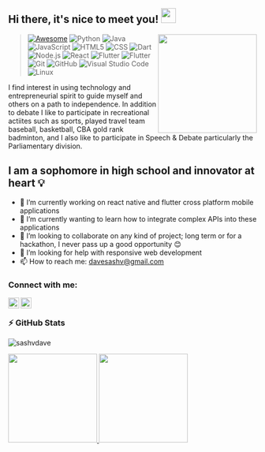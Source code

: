 ## Hi there, it's nice to meet you! <img src="https://raw.githubusercontent.com/MartinHeinz/MartinHeinz/master/wave.gif" width="30px">


<img align='right' src='https://user-images.githubusercontent.com/5713670/87202985-820dcb80-c2b6-11ea-9f56-7ec461c497c3.gif' width='200"'>

> [![Awesome](https://cdn.rawgit.com/sindresorhus/awesome/d7305f38d29fed78fa85652e3a63e154dd8e8829/media/badge.svg)](https://github.com/sindresorhus/awesome#readme)
![Python](https://img.shields.io/badge/-Python-333333?style=flat&logo=python)
![Java](https://img.shields.io/badge/-Java-333333?style=flat&logo=Java&logoColor=007396)
![JavaScript](https://img.shields.io/badge/-JavaScript-333333?style=flat&logo=javascript)
![HTML5](https://img.shields.io/badge/-HTML5-333333?style=flat&logo=HTML5)
![CSS](https://img.shields.io/badge/-CSS-333333?style=flat&logo=CSS3&logoColor=1572B6)
![Dart](https://img.shields.io/badge/-Dart-333333?style=flat&logo=Dart&logoColor=007ACC)
![Node.js](https://img.shields.io/badge/-Node.js-333333?style=flat&logo=node.js)
![React](https://img.shields.io/badge/-React%20Native-333333?style=flat&logo=react)
![Flutter](https://img.shields.io/badge/-Flutter-333333?style=flat&logo=Flutter&logoColor=007ACC)
![Flutter](https://img.shields.io/badge/-Unity-333333?style=flat&logo=Unity&logoColor=007ACC)
![Git](https://img.shields.io/badge/-Git-333333?style=flat&logo=git)
![GitHub](https://img.shields.io/badge/-GitHub-333333?style=flat&logo=github)
![Visual Studio Code](https://img.shields.io/badge/-Visual%20Studio%20Code-333333?style=flat&logo=visual-studio-code&logoColor=007ACC)
![Linux](https://img.shields.io/badge/-Linux-333333?style=flat&logo=Linux&logoColor=007ACC)


I find interest in using technology and entrepreneurial spirit to guide myself and others on a path to independence. In addition to debate I like to participate in recreational actiites such as sports, played travel team baseball, basketball, CBA gold rank badminton, and I also like to participate in Speech & Debate particularly the Parliamentary division. 


## I am a sophomore in high school and innovator at heart 💡

- 🔭 I’m currently working on react native and flutter cross platform mobile applications
- 🌱 I’m currently wanting to learn how to integrate complex APIs into these applications
- 👯 I’m looking to collaborate on any kind of project; long term or for a hackathon, I never pass up a good opportunity 😊
- 🤔 I’m looking for help with responsive web development
- 📫 How to reach me: davesashv@gmail.com

### Connect with me:

[<img align="left" alt="codeSTACKr | LinkedIn" width="22px" src="https://cdn.jsdelivr.net/npm/simple-icons@v3/icons/linkedin.svg" />][linkedin]
[<img align="left" alt="codeSTACKr | Instagram" width="22px" src="https://cdn.jsdelivr.net/npm/simple-icons@v3/icons/instagram.svg" />][instagram]

<br />

### ⚡ GitHub Stats

<p align="center">
  <p align="left"> <img src="https://github-profile-trophy.vercel.app/?username=sashvdave&title=Commit,Followers,Stars,Issues,Repositories&hide_border=true&theme=dracula&margin-w=15&margin-h=15&column=7" alt="sashvdave" /></a> </p>
<a href="https://github.com/SashvDave">
  <img height="180em" src="https://github-readme-stats-eight-theta.vercel.app/api?username=SashvDave&hide_border=true&show_icons=true&theme=dracula&include_all_commits=true&count_private=true"/>
  <img height="180em" src="https://github-readme-stats-eight-theta.vercel.app/api/top-langs/?username=SashvDave&hide_border=true&layout=compact&langs_count=8&theme=dracula"/>
</a>
</p>



[instagram]: https://www.instagram.com/sashvdave/
[linkedin]: https://www.linkedin.com/in/sashv-dave-b35b0b19a
